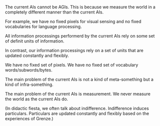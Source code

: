The current AIs cannot be AGIs. This is because we measure the world in a completely different manner than the current AIs.

For example, we have no fixed pixels for visual sensing and no fixed vocabularies for language processing.

All information processings performerd by the current AIs rely on some set of definit units of information.

In contrast, our information processings rely on a set of units that are updated constantly and flexibly.

We have no fixed set of pixels. We have no fixed set of vocabulary words/subwords/bytes.

The main problem of the current AIs is not a kind of meta-something but a kind of infra-something.

The main problem of the current AIs is measurement. We never measure the world as the current AIs do.

(In didactic fiesta, we often talk about indifference. Indifference induces particulars. Particulars are updated constantly and flexibly based on the experiences of Grenze.)
